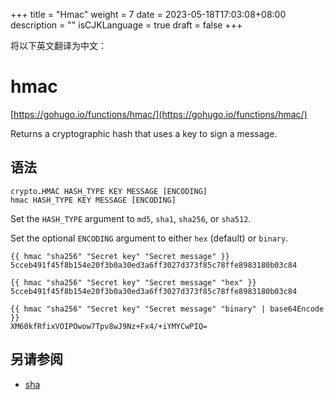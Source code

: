 +++
title = "Hmac"
weight = 7
date = 2023-05-18T17:03:08+08:00
description = ""
isCJKLanguage = true
draft = false
+++

将以下英文翻译为中文：
# hmac

[https://gohugo.io/functions/hmac/](https://gohugo.io/functions/hmac/)

Returns a cryptographic hash that uses a key to sign a message.

## 语法

```
crypto.HMAC HASH_TYPE KEY MESSAGE [ENCODING]
hmac HASH_TYPE KEY MESSAGE [ENCODING]
```

Set the `HASH_TYPE` argument to `md5`, `sha1`, `sha256`, or `sha512`.

Set the optional `ENCODING` argument to either `hex` (default) or `binary`.

```go-html-template
{{ hmac "sha256" "Secret key" "Secret message" }}
5cceb491f45f8b154e20f3b0a30ed3a6ff3027d373f85c78ffe8983180b03c84

{{ hmac "sha256" "Secret key" "Secret message" "hex" }}
5cceb491f45f8b154e20f3b0a30ed3a6ff3027d373f85c78ffe8983180b03c84

{{ hmac "sha256" "Secret key" "Secret message" "binary" | base64Encode }}
XM60kfRfixVOIPOwow7Tpv8wJ9Nz+Fx4/+iYMYCwPIQ=
```

## 另请参阅

- [sha](https://gohugo.io/functions/sha/)
